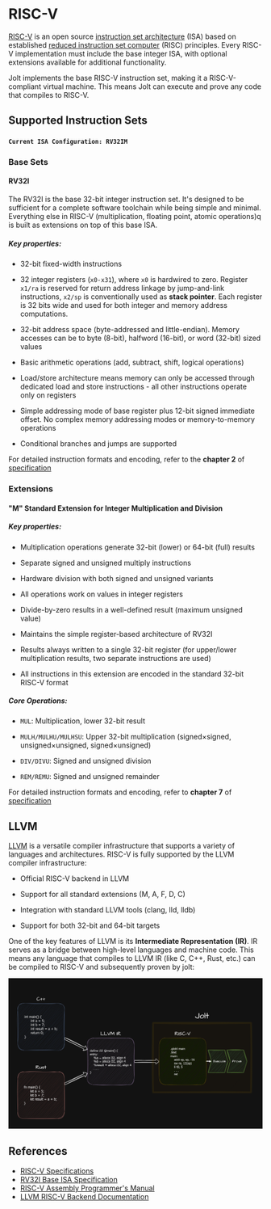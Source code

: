 # RISC-V

[RISC-V](https://en.wikipedia.org/wiki/RISC-V) is an open source [instruction set architecture](https://en.wikipedia.org/wiki/Instruction_set_architecture) (ISA) based on established [reduced instruction set computer](https://en.wikipedia.org/wiki/Reduced_instruction_set_computer) (RISC) principles. Every RISC-V implementation must include the base integer ISA, with optional extensions available for additional functionality.

Jolt implements the base RISC-V instruction set, making it a RISC-V-compliant virtual machine. This means Jolt can execute and prove any code that compiles to RISC-V.

## Supported Instruction Sets
#### **`Current ISA Configuration: RV32IM`**

### Base Sets
#### __RV32I__
The RV32I is the base 32-bit integer instruction set. It's designed to be sufficient for a complete software toolchain while being simple and minimal. Everything else in RISC-V (multiplication, floating point, atomic operations)q is built as extensions on top of this base ISA.
##### Key properties:
- 32-bit fixed-width instructions

- 32 integer registers (`x0-x31`), where `x0` is hardwired to zero. Register `x1/ra` is reserved for return address linkage by jump-and-link instructions, `x2/sp` is conventionally used as __stack pointer__. Each register is 32 bits wide and used for both integer and memory address computations.

- 32-bit address space (byte-addressed and little-endian). Memory accesses can be to byte (8-bit), halfword (16-bit), or word (32-bit) sized values

- Basic arithmetic operations (add, subtract, shift, logical operations)

- Load/store architecture means memory can only be accessed through dedicated load and store instructions - all other instructions operate only on registers

- Simple addressing mode of base register plus 12-bit signed immediate offset. No complex memory addressing modes or memory-to-memory operations

- Conditional branches and jumps are supported

For detailed instruction formats and encoding, refer to the __chapter 2__ of [specification](https://riscv.org/wp-content/uploads/2019/12/riscv-spec-20191213.pdf)

### Extensions
#### __"M" Standard Extension for Integer Multiplication and Division__

##### Key properties:

- Multiplication operations generate 32-bit (lower) or 64-bit (full) results

- Separate signed and unsigned multiply instructions

- Hardware division with both signed and unsigned variants

- All operations work on values in integer registers

- Divide-by-zero results in a well-defined result (maximum unsigned value)

- Maintains the simple register-based architecture of RV32I

- Results always written to a single 32-bit register (for upper/lower multiplication results, two separate instructions are used)

- All instructions in this extension are encoded in the standard 32-bit RISC-V format

##### Core Operations:

- `MUL`: Multiplication, lower 32-bit result

- `MULH/MULHU/MULHSU`: Upper 32-bit multiplication (signed×signed, unsigned×unsigned, signed×unsigned)

- `DIV/DIVU`: Signed and unsigned division

- `REM/REMU`: Signed and unsigned remainder


For detailed instruction formats and encoding, refer to __chapter 7__ of [specification](https://riscv.org/wp-content/uploads/2019/12/riscv-spec-20191213.pdf)


## LLVM
[LLVM](https://llvm.org/) is a versatile compiler infrastructure that supports a variety of languages and architectures. RISC-V is fully supported by the LLVM compiler infrastructure:
- Official RISC-V backend in LLVM

- Support for all standard extensions (M, A, F, D, C)

- Integration with standard LLVM tools (clang, lld, lldb)

- Support for both 32-bit and 64-bit targets

One of the key features of LLVM is its __Intermediate Representation (IR)__. IR serves as a bridge between high-level languages and machine code.
This means any language that compiles to LLVM IR (like C, C++, Rust, etc.) can be compiled to RISC-V and subsequently proven by jolt:

![Compilation to RISC-V target](../imgs/compilation_to_riscv.png)

## References
- [RISC-V Specifications](https://riscv.org/technical/specifications/)
- [RV32I Base ISA Specification](https://github.com/riscv/riscv-isa-manual/releases/download/Ratified-IMAFDQC/riscv-spec-20191213.pdf)
- [RISC-V Assembly Programmer's Manual](https://github.com/riscv/riscv-asm-manual/blob/master/riscv-asm.md)
- [LLVM RISC-V Backend Documentation](https://llvm.org/docs/RISCVUsage.html)